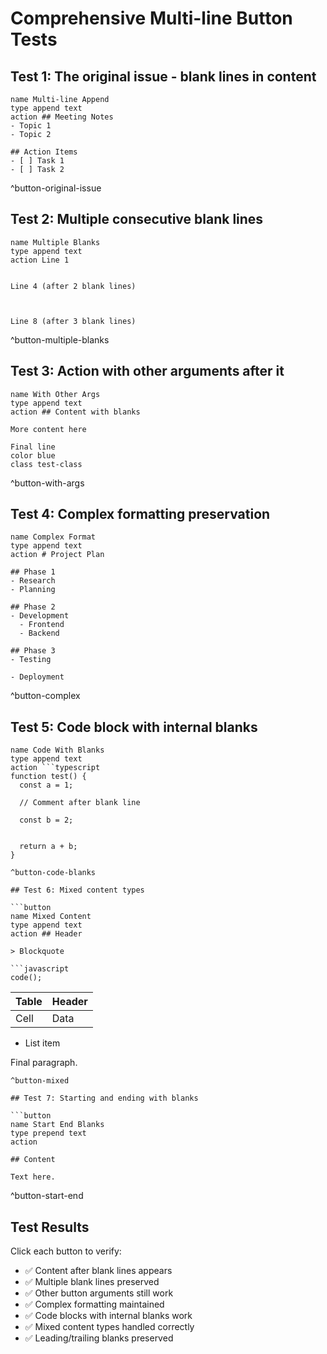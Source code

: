 # Comprehensive Multi-line Button Tests

## Test 1: The original issue - blank lines in content

```button
name Multi-line Append
type append text
action ## Meeting Notes
- Topic 1
- Topic 2

## Action Items
- [ ] Task 1
- [ ] Task 2
```
^button-original-issue

## Test 2: Multiple consecutive blank lines

```button
name Multiple Blanks
type append text
action Line 1


Line 4 (after 2 blank lines)



Line 8 (after 3 blank lines)
```
^button-multiple-blanks

## Test 3: Action with other arguments after it

```button
name With Other Args
type append text
action ## Content with blanks

More content here

Final line
color blue
class test-class
```
^button-with-args

## Test 4: Complex formatting preservation

```button
name Complex Format
type append text
action # Project Plan

## Phase 1
- Research
- Planning

## Phase 2
- Development
  - Frontend
  - Backend

## Phase 3
- Testing

- Deployment
```
^button-complex

## Test 5: Code block with internal blanks

```button
name Code With Blanks
type append text
action ```typescript
function test() {
  const a = 1;

  // Comment after blank line

  const b = 2;


  return a + b;
}
```
```
^button-code-blanks

## Test 6: Mixed content types

```button
name Mixed Content
type append text
action ## Header

> Blockquote

```javascript
code();
```

| Table | Header |
|-------|--------|
| Cell  | Data   |

- List item

Final paragraph.
```
^button-mixed

## Test 7: Starting and ending with blanks

```button
name Start End Blanks
type prepend text
action 

## Content

Text here.

```
^button-start-end

## Test Results

Click each button to verify:
- ✅ Content after blank lines appears
- ✅ Multiple blank lines preserved
- ✅ Other button arguments still work
- ✅ Complex formatting maintained
- ✅ Code blocks with internal blanks work
- ✅ Mixed content types handled correctly
- ✅ Leading/trailing blanks preserved 
